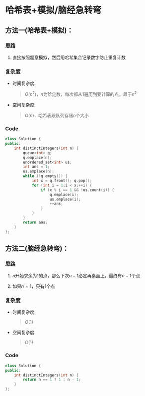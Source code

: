 # 哈希表+模拟/脑经急转弯
## 方法一(哈希表+模拟)：
### 思路
1. 直接按照题意模拟，然后用哈希集合记录数字防止重复计数

### 复杂度
- 时间复杂度:
  > $O(n^2)$，$n$为给定数，每次都从$1$遍历到要计算的点，趋于$n^2$
- 空间复杂度:
  > $O(n)$，哈希表跟队列存储$n$个大小

### Code
```C++ []
class Solution {
public:
    int distinctIntegers(int n) {
        queue<int> q;
        q.emplace(n);
        unordered_set<int> us;
        int ans = 1;
        us.emplace(n);
        while (!q.empty()) {
            int x = q.front(); q.pop();
            for (int i = 1;i < x;++i) {
                if (x % i == 1 && !us.count(i)) {
                    q.emplace(i);
                    us.emplace(i);
                    ++ans;
                }
            }
        }
        return ans;
    }
};
```

## 方法二(脑经急转弯)：
### 思路
1. $n$开始求余为$1$的点，那么下次$n-1$必定再桌面上，最终有$n-1$个点

2. 如果$n=1$，只有$1$个点

### 复杂度
- 时间复杂度:
  > $O(1)$
- 空间复杂度:
  > $O(1)$

### Code
```C++ []
class Solution {
public:
    int distinctIntegers(int n) {
        return n == 1 ? 1 : n - 1;
    }
};
```
